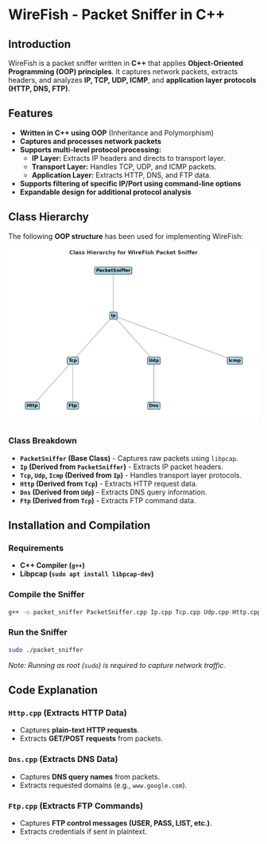 # WireFish - Packet Sniffer in C++

## Introduction
WireFish is a packet sniffer written in **C++** that applies **Object-Oriented Programming (OOP) principles**. It captures network packets, extracts headers, and analyzes **IP, TCP, UDP, ICMP**, and **application layer protocols (HTTP, DNS, FTP)**.

## Features
- **Written in C++ using OOP** (Inheritance and Polymorphism)
- **Captures and processes network packets**
- **Supports multi-level protocol processing:**
  - **IP Layer:** Extracts IP headers and directs to transport layer.
  - **Transport Layer:** Handles TCP, UDP, and ICMP packets.
  - **Application Layer:** Extracts HTTP, DNS, and FTP data.
- **Supports filtering of specific IP/Port using command-line options**
- **Expandable design for additional protocol analysis**

## Class Hierarchy
The following **OOP structure** has been used for implementing WireFish:

![Class Hierarchy](flow_classes.png)

### Class Breakdown
- **`PacketSniffer` (Base Class)** - Captures raw packets using `libpcap`.
- **`Ip` (Derived from `PacketSniffer`)** - Extracts IP packet headers.
- **`Tcp`, `Udp`, `Icmp` (Derived from `Ip`)** - Handles transport layer protocols.
- **`Http` (Derived from `Tcp`)** - Extracts HTTP request data.
- **`Dns` (Derived from `Udp`)** - Extracts DNS query information.
- **`Ftp` (Derived from `Tcp`)** - Extracts FTP command data.

## Installation and Compilation
### Requirements
- **C++ Compiler (`g++`)**
- **Libpcap (`sudo apt install libpcap-dev`)**

### Compile the Sniffer
```sh
g++ -o packet_sniffer PacketSniffer.cpp Ip.cpp Tcp.cpp Udp.cpp Http.cpp Dns.cpp Ftp.cpp main.cpp -lpcap
```

### Run the Sniffer
```sh
sudo ./packet_sniffer
```
*Note: Running as root (`sudo`) is required to capture network traffic.*


## Code Explanation
### `Http.cpp` (Extracts HTTP Data)
- Captures **plain-text HTTP requests**.
- Extracts **GET/POST requests** from packets.

### `Dns.cpp` (Extracts DNS Data)
- Captures **DNS query names** from packets.
- Extracts requested domains (e.g., `www.google.com`).

### `Ftp.cpp` (Extracts FTP Commands)
- Captures **FTP control messages (USER, PASS, LIST, etc.)**.
- Extracts credentials if sent in plaintext.



